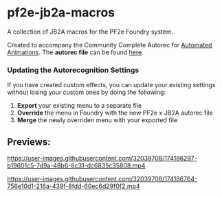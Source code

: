 # pf2e-jb2a-macros
A collection of JB2A macros for the PF2e Foundry system.

Created to accompany the Community Complete Autorec for [Automated Animations](https://github.com/otigon/automated-jb2a-animations).
The **autorec file** can be found [here](https://github.com/MrVauxs/pf2e-jb2a-macros/blob/main/autorec.json).

### Updating the Autorecognition Settings
If you have created custom effects, you can update your existing settings without losing your custom ones by doing the following:
1. **Export** your existing menu to a separate file
2. **Override** the menu in Foundry with the new PF2e x JB2A autorec file
3. **Merge** the newly overriden menu with your exported file

## Previews:

https://user-images.githubusercontent.com/32039708/174186297-b19601c5-7d9a-48b6-8c31-dc6835c35808.mp4

https://user-images.githubusercontent.com/32039708/174186764-756e10d1-216a-439f-8fdd-60ec6d29f0f2.mp4

